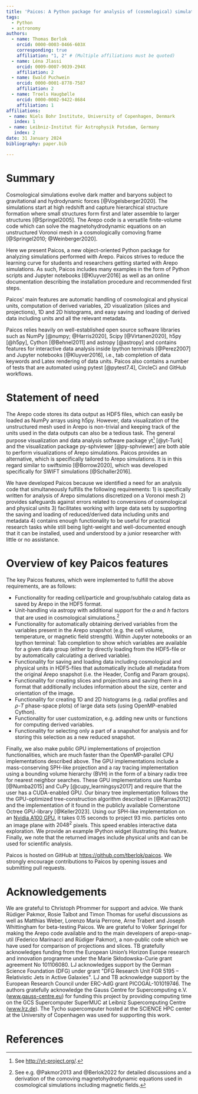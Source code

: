 ```yaml
---
title: 'Paicos: A Python package for analysis of (cosmological) simulations performed with Arepo'
tags:
  - Python
  - astronomy
authors:
  - name: Thomas Berlok
    orcid: 0000-0003-0466-603X
    corresponding: true
    affiliation: "1, 2" # (Multiple affiliations must be quoted)
  - name: Léna Jlassi
    orcid: 0009-0007-9039-294X
    affiliation: 2
  - name: Ewald Puchwein
    orcid: 0000-0001-8778-7587
    affiliation: 2
  - name: Troels Haugbølle
    orcid: 0000-0002-9422-8684
    affiliation: 1
affiliations:
 - name: Niels Bohr Institute, University of Copenhagen, Denmark
   index: 1
 - name: Leibniz-Institut für Astrophysik Potsdam, Germany
   index: 2
date: 31 January 2024
bibliography: paper.bib

---
```


# Summary

Cosmological simulations evolve dark matter and baryons subject to
gravitational and hydrodynamic forces [@Vogelsberger2020]. The simulations
start at high redshift and capture hierarchical structure formation where
small structures form first and later assemble to larger structures
[@Springel2005]. The Arepo code is a versatile finite-volume code which can
solve the magnetohydrodynamic equations on an unstructured Voronoi mesh in a
cosmologically comoving frame [@Springel2010; @Weinberger2020].

Here we present Paicos, a new object-oriented Python package for analyzing
simulations performed with Arepo. Paicos strives to reduce the learning curve
for students and researchers getting started with Arepo simulations. As such,
Paicos includes many examples in the form of Python scripts and Jupyter
notebooks [@Kluyver2016] as well as an online documentation describing
the installation procedure and recommended first steps.

Paicos' main features are automatic handling of cosmological
and physical units, computation of
derived variables, 2D visualization (slices and projections),
1D and 2D histograms, and easy
saving and loading of derived data including units and all the relevant
metadata.

Paicos relies heavily on well-established open source software libraries such
as NumPy [@numpy; @Harris2020], Scipy [@Virtanen2020], h5py [@h5py], Cython
[@Behnel2011] and astropy [@astropy] and contains features for interactive
data analysis inside Ipython terminals [@Perez2007] and Jupyter notebooks
[@Kluyver2016], i.e., tab completion of data keywords and Latex rendering of
data units. Paicos also contains a number of tests that are automated using
pytest [@pytest7.4], CircleCi and GitHub workflows.

# Statement of need

The Arepo code stores its data output as HDF5 files, which can easily be loaded
as NumPy arrays using h5py. However, data visualization of the unstructured mesh
used in Arepo is non-trivial and keeping track of the units used in the data
outputs can also be a tedious task. The general purpose visualization and data analysis
software package yt[^yt] [@yt-Turk] and the visualization
package py-sphviewer [@py-sphviewer] are both able to perform visualizations
of Arepo simulations. Paicos provides an alternative, which is
specifically tailored to Arepo simulations.
It is in this regard
similar to swiftsimio [@Borrow2020], which was developed specifically
for SWIFT simulations [@Schaller2016].

We have developed Paicos because we identified a need for an analysis code
that simultaneously fulfills the following requirements: 1) is specifically
written for analysis of Arepo simulations discretized on a Voronoi mesh 2)
provides safeguards against errors related to conversions of cosmological and
physical units 3) facilitates working with large data sets by supporting the
saving and loading of reduced/derived data including
units and metadata
4) contains enough functionality to be useful for
practical research tasks while still being light-weight and well-documented
enough that it can be installed, used and understood by a junior
researcher with little or no assistance.

# Overview of key Paicos features

The key Paicos features, which were implemented to fulfill the above
requirements, are as follows:

- Functionality for reading cell/particle and group/subhalo
  catalog data as saved by Arepo in the HDF5 format.
- Unit-handling via astropy with additional support for the $a$ and $h$
  factors that are used in cosmological simulations.[^comoving]
- Functionality for automatically obtaining derived variables from the
  variables present in the Arepo snapshot (e.g. the cell volume, temperature,
  or magnetic field strength).
  Within Jupyter notebooks or an
  Ipython terminal: Tab completion to show which variables are available for
  a given data group (either by directly loading from the HDF5-file or by
  automatically calculating a derived variable).
- Functionality for saving and loading data including cosmological and
  physical units in HDF5-files that automatically include all metadata from
  the original Arepo snapshot (i.e. the Header, Config and Param groups).
- Functionality for creating slices and projections and saving them in a
  format that additionally includes information about the size, center and
  orientation of the image.
- Functionality for creating 1D and 2D histograms (e.g. radial profiles and
  $\rho$-$T$ phase-space plots) of large data sets (using OpenMP-enabled
  Cython).
- Functionality for user customization, e.g. adding new units or functions for
  computing derived variables.
- Functionality for selecting only a part of a snapshot for analysis and for
  storing this selection as a new reduced snapshot.

Finally, we also make public GPU implementations of projection
functionalities, which are much faster than the OpenMP-parallel CPU
implementations described above.
The GPU implementations include a mass-conserving SPH-like projection and a
ray tracing implementation using a bounding volume hierarchy (BVH) in the
form of a binary radix tree for nearest neighbor searches. These GPU implementations use
Numba [@Numba2015] and CuPy [@cupy_learningsys2017] and require that the user
has a CUDA-enabled GPU. Our binary tree implementation follows the
the GPU-optimized tree-construction algorithm described in [@Karras2012] and
the implementation of it found in the publicly available Cornerstone
Octree GPU-library [@Keller2023]. Using our SPH-like
implementation on an [Nvidia A100 GPU](https://www.nvidia.com/en-us/data-center/a100/),
it takes 0.15 seconds to
project 93 mio. particles onto an image plane with $2048^2$ pixels. This
speed enables interactive data exploration. We provide an example IPython
widget illustrating this feature. Finally, we note that the returned images
include physical units and can be used for scientific analysis.

Paicos is hosted on GitHub at https://github.com/tberlok/paicos. We strongly
encourage contributions to Paicos by opening issues and submitting pull requests.

[^yt]: See http://yt-project.org/.

[^comoving]: See e.g. @Pakmor2013 and @Berlok2022 for detailed discussions and
a derivation of the comoving magnetohydrodynamic equations used in
cosmological simulations including magnetic fields.


# Acknowledgements

We are grateful to Christoph Pfrommer for support and advice. We thank Rüdiger
Pakmor, Rosie Talbot and Timon Thomas for useful discussions as well as
Matthias Weber, Lorenzo Maria Perrone, Arne Trabert and Joseph Whittingham
for beta-testing Paicos. We are grateful to Volker Springel for making the
Arepo code available and to the main developers of arepo-snap-util
(Federico Marinacci and Rüdiger Pakmor), a non-public code which we have used
for comparison of projections and slices. TB gratefully acknowledges funding
from the European Union’s Horizon Europe research and innovation programme
under the Marie Skłodowska-Curie grant agreement No 101106080. LJ acknowledges
support by the German Science Foundation (DFG) under grant "DFG Research Unit FOR
5195 – Relativistic Jets in Active Galaxies".
LJ and TB acknowledge support by the European Research Council under ERC-AdG grant
PICOGAL-101019746. The authors gratefully acknowledge the Gauss Centre for
Supercomputing e.V. (www.gauss-centre.eu) for funding this project by
providing computing time on the GCS Supercomputer SuperMUC at Leibniz
Supercomputing Centre (www.lrz.de). The Tycho supercomputer hosted at the
SCIENCE HPC center at the University of Copenhagen was used for supporting
this work.

# References